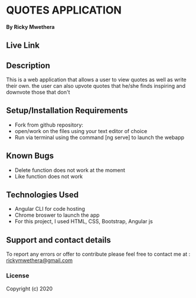 # QUOTES APPLICATION

#### By Ricky Mwethera
## Live Link

## Description
This is a web application that allows a user to view quotes as well as write their own. the user can also upvote quotes that he/she finds inspiring and downvote those that don't
## Setup/Installation Requirements
* Fork from github repository: 
* open/work on the files using your text editor of choice
* Run via terminal using the command [ng serve] to launch the webapp
## Known Bugs
* Delete function does not work at the moment
* Like function does not work
## Technologies Used
* Angular CLI for code hosting
* Chrome broswer to launch the app
* For this project, I used HTML, CSS, Bootstrap, Angular js
## Support and contact details
To report any errors or offer to contribute please feel free to contact me at : rickymwethera@gmail.com
### License
Copyright (c) 2020